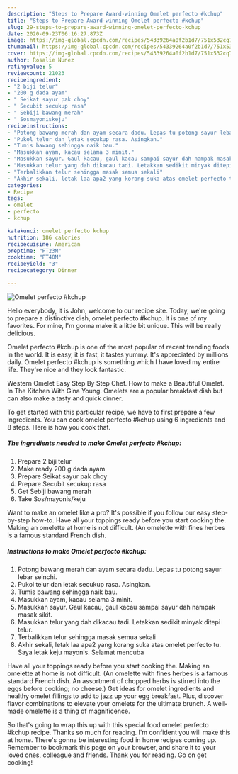 ```yaml
---
description: "Steps to Prepare Award-winning Omelet perfecto #kchup"
title: "Steps to Prepare Award-winning Omelet perfecto #kchup"
slug: 29-steps-to-prepare-award-winning-omelet-perfecto-kchup
date: 2020-09-23T06:16:27.873Z
image: https://img-global.cpcdn.com/recipes/54339264a0f2b1d7/751x532cq70/omelet-perfecto-kchup-resipi-foto-utama.jpg
thumbnail: https://img-global.cpcdn.com/recipes/54339264a0f2b1d7/751x532cq70/omelet-perfecto-kchup-resipi-foto-utama.jpg
cover: https://img-global.cpcdn.com/recipes/54339264a0f2b1d7/751x532cq70/omelet-perfecto-kchup-resipi-foto-utama.jpg
author: Rosalie Nunez
ratingvalue: 5
reviewcount: 21023
recipeingredient:
- "2 biji telur"
- "200 g dada ayam"
- " Seikat sayur pak choy"
- " Secubit secukup rasa"
- " Sebiji bawang merah"
- " Sosmayoniskeju"
recipeinstructions:
- "Potong bawang merah dan ayam secara dadu. Lepas tu potong sayur lebar seinchi."
- "Pukol telur dan letak secukup rasa. Asingkan."
- "Tumis bawang sehingga naik bau."
- "Masukkan ayam, kacau selama 3 minit."
- "Masukkan sayur. Gaul kacau, gaul kacau sampai sayur dah nampak masak sikit."
- "Masukkan telur yang dah dikacau tadi. Letakkan sedikit minyak ditepi telur."
- "Terbalikkan telur sehingga masak semua sekali"
- "Akhir sekali, letak laa apa2 yang korang suka atas omelet perfecto tu. Saya letak keju mayonis. Selamat mencuba"
categories:
- Recipe
tags:
- omelet
- perfecto
- kchup

katakunci: omelet perfecto kchup 
nutrition: 186 calories
recipecuisine: American
preptime: "PT23M"
cooktime: "PT40M"
recipeyield: "3"
recipecategory: Dinner

---
```



![Omelet perfecto #kchup](https://img-global.cpcdn.com/recipes/54339264a0f2b1d7/751x532cq70/omelet-perfecto-kchup-resipi-foto-utama.jpg)

Hello everybody, it is John, welcome to our recipe site. Today, we're going to prepare a distinctive dish, omelet perfecto #kchup. It is one of my favorites. For mine, I'm gonna make it a little bit unique. This will be really delicious.

Omelet perfecto #kchup is one of the most popular of recent trending foods in the world. It is easy, it is fast, it tastes yummy. It's appreciated by millions daily. Omelet perfecto #kchup is something which I have loved my entire life. They're nice and they look fantastic.

Western Omelet Easy Step By Step Chef. How to make a Beautiful Omelet. In The Kitchen With Gina Young. Omelets are a popular breakfast dish but can also make a tasty and quick dinner.


To get started with this particular recipe, we have to first prepare a few ingredients. You can cook omelet perfecto #kchup using 6 ingredients and 8 steps. Here is how you cook that.

<!--inarticleads1-->

##### The ingredients needed to make Omelet perfecto #kchup:

1. Prepare 2 biji telur
1. Make ready 200 g dada ayam
1. Prepare  Seikat sayur pak choy
1. Prepare  Secubit secukup rasa
1. Get  Sebiji bawang merah
1. Take  Sos/mayonis/keju


Want to make an omelet like a pro? It&#39;s possible if you follow our easy step-by-step how-to. Have all your toppings ready before you start cooking the. Making an omelette at home is not difficult. (An omelette with fines herbes is a famous standard French dish. 

<!--inarticleads2-->

##### Instructions to make Omelet perfecto #kchup:

1. Potong bawang merah dan ayam secara dadu. Lepas tu potong sayur lebar seinchi.
1. Pukol telur dan letak secukup rasa. Asingkan.
1. Tumis bawang sehingga naik bau.
1. Masukkan ayam, kacau selama 3 minit.
1. Masukkan sayur. Gaul kacau, gaul kacau sampai sayur dah nampak masak sikit.
1. Masukkan telur yang dah dikacau tadi. Letakkan sedikit minyak ditepi telur.
1. Terbalikkan telur sehingga masak semua sekali
1. Akhir sekali, letak laa apa2 yang korang suka atas omelet perfecto tu. Saya letak keju mayonis. Selamat mencuba


Have all your toppings ready before you start cooking the. Making an omelette at home is not difficult. (An omelette with fines herbes is a famous standard French dish. An assortment of chopped herbs is stirred into the eggs before cooking; no cheese.) Get ideas for omelet ingredients and healthy omelet fillings to add to jazz up your egg breakfast. Plus, discover flavor combinations to elevate your omelets for the ultimate brunch. A well-made omelette is a thing of magnificence. 

So that's going to wrap this up with this special food omelet perfecto #kchup recipe. Thanks so much for reading. I'm confident you will make this at home. There's gonna be interesting food in home recipes coming up. Remember to bookmark this page on your browser, and share it to your loved ones, colleague and friends. Thank you for reading. Go on get cooking!
